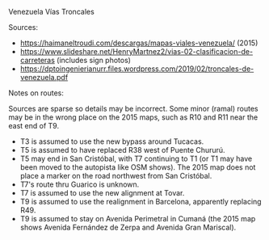 Venezuela Vías Troncales

Sources:
* https://haimaneltroudi.com/descargas/mapas-viales-venezuela/ (2015)
* https://www.slideshare.net/HenryMartnez2/vias-02-clasificacion-de-carreteras (includes sign photos)
* https://dptoingenierianurr.files.wordpress.com/2019/02/troncales-de-venezuela.pdf

Notes on routes:

Sources are sparse so details may be incorrect. Some minor (ramal) routes may be in the wrong place on the 2015 maps, such as R10 and R11 near the east end of T9.
* T3 is assumed to use the new bypass around Tucacas.
* T5 is assumed to have replaced R38 west of Puente Chururú.
* T5 may end in San Cristóbal, with T7 continuing to T1 (or T1 may have been moved to the autopista like OSM shows). The 2015 map does not place a marker on the road northwest from San Cristóbal.
* T7's route thru Guarico is unknown.
* T7 is assumed to use the new alignment at Tovar.
* T9 is assumed to use the realignment in Barcelona, apparently replacing R49.
* T9 is assumed to stay on Avenida Perimetral in Cumaná (the 2015 map shows Avenida Fernández de Zerpa and Avenida Gran Mariscal).
